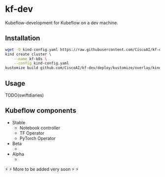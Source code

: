 # kf-dev

Kubeflow-development for Kubeflow on a dev machine.

## Installation

```bash
wget -O kind-config.yaml https://raw.githubusercontent.com/CiscoAI/kf-dev/master/kind/kind-config.yaml
kind create cluster \
    --name kf-k8s \
    --config kind-config.yaml
kustomize build github.com/CiscoAI/kf-dev/deploy/kustomize/overlay/kind | kubectl apply -f -
```

## Usage

TODO(swiftdiaries)

## Kubeflow components

- Stable
    - Notebook controller
    - TF Operator
    - PyTorch Operator
- Beta <br>
    - <br>
- Alpha <br>
    - <br>

:zap: :zap: More to be added very soon :zap: :zap:
